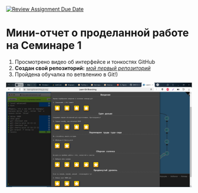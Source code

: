 [![Review Assignment Due Date](https://classroom.github.com/assets/deadline-readme-button-22041afd0340ce965d47ae6ef1cefeee28c7c493a6346c4f15d667ab976d596c.svg)](https://classroom.github.com/a/I8-8IFxo)
# Мини-отчет о проделанной работе на Семинаре 1  
1. Просмотрено видео об интерфейсе и тонкостях GitHub  
2. **Создан свой репозиторий:** *[мой первый репозиторий](https://github.com/Bogdanagreen/First.git)*  
3. Пройдена обучалка по ветвлению в Git!)  

![Пройдена обучалка по ветвлению в Git!](https://github.com/BMSTU-Informatics-by-nuchyobitva/1-intro-to-github-Bogdanagreen/blob/main/studyGithub.png)

